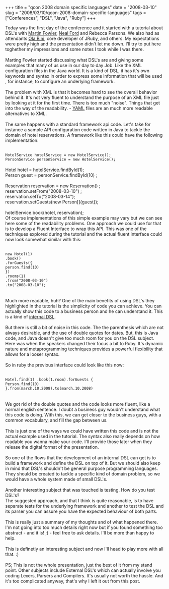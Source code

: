 +++ 
title = "qcon 2008 domain specific languages"
date = "2008-03-10"
slug = "2008/03/10/qcon-2008-domain-specific-languages"
tags =["Conferences", "DSL", "Java", "Ruby"]
+++

<p>
Today was the first day of the conference and it started with a tutorial about DSL's with <a href="http://www.martinfowler.com">Martin Fowler</a>, <a href="http://www.nealford.com/">Neal Ford</a> and Rebecca Parsons. We also had as attendants <a href="http://ola-bini.blogspot.com/">Ola Bini</a>, core developer of JRuby, and others. My expectations were pretty high and the presentation didn't let me down. I'll try to put here toghether my impressions and some notes I took while I was there.<br><br>Marting Fowler started discussing what DSL's are and giving some examples that many of us use in our day to day Job. Like the XML configuration files in the Java world. It is a kind of DSL, it has it's own keywords and syntax in order to express some information that will be used , for instance, to configure an underlying framework.<br><br>The problem with XML is that it becomes hard to see the overall behavior behind it. It's not very fluent to understand the purpose of an XML file just by looking at it for the first time. There is too much "noise". Things that get into the way of the readability. - <a href="http://www.yaml.org/">YAML</a> files are an much more readable alternatives to XML.<br><br>The same happens with a standard framework api code.  Let's take for instance a sample API configuration code written in Java to tackle the domain of hotel reservations. A framework like this could have the following implementation:<br><br><code><br>HotelService hotelService = new HotelService();<br>PersonService personService = new HotelService();</code><br><br>Hotel hotel = hotelService.findById(1);<br>Person guest = personService.findById(10) ;<br><br>Reservation reservation = new Reservation() ;<br>reservation.setFrom("2008-03-10") ;<br>reservation.setTo("2008-03-14");<br>reservation.setGuests(new Person[]{guest});<br><br>hotelService.book(hotel, reservation);<br>Of course implementations of this simple example may vary but we can see here some of the readability problems. One approach we could use for that is to develop a Fluent Interface to wrap this API. This was one of the techniques explored during the tutorial and the actual fluent interface could now look somewhat similar with this:<br><br><code><br>new Hotel(1)<br>.book()<br>.forGuests({<br>person.find(10)<br>})<br>.rooms(1)<br>.from("2008-03-10")<br>.to("2008-03-10");<br></code><br><br>Much more readable, huh?  One of the main benefits of using DSL's they highlighted in the tutorial is the simplicity of code you can achieve. You can actually show this code to a business person and he can understand it.  This is a kind of <a href="http://www.martinfowler.com/bliki/InternalDslStyle.html">internal DSL</a>.<br><br>But there is still a bit of noise in this code. The the parenthesis which are not always desirable, and the use of double quotes for dates. But, this is Java code, and Java doesn't give too much room for you on the DSL subject. Here was when the speakers changed their focus a bit to Ruby. It's dynamic nature and metaprogramming techniques provides a powerful flexibility that allows for a looser syntax.<br><br>So in ruby the previous interface could look like this now:<br><br><code><br>Hotel.find(1) .book(1.room).forGuests {<br>Person.find(10)<br>}.from(march.10.2008).to(march.10.2008)<br></code><br><br>We got rid of the double quotes and the code looks more fluent, like a normal english sentence. I doubt a business guy woudn't understand what this code is doing. With this, we can get closer to the business guys, with a common vocabulary, and fill the gap between us.<br><br>This is just one of the ways we could have written this code and is not the actual example used in the tutorial.  The syntax also really depends on how readable you wanna make your code. I'll provide those later when they release the digital format of the presentation.<br><br>So one of the flows that the development of an internal DSL can get is to build a framework and define the DSL on top of it. But we should also keep in mind that DSL's shouldn't be general purpose programming languages. They should be created to tackle a specific kind of domain problem, so we would have a whole system made of small DSL's.<br><br>Another interesting subject that was touched is testing. How do you test DSL's?<br>The suggested approach, and that I think is quite reasonable, is to have separate tests for the underlying framework and another to test the DSL and its parser you can assure you have the expected behaviour of both parts.<br><br>This is really just a summary of my thoughts and of what happened there. I'm not going into too much details right now but if you found something too abstract - and it is! ;) - feel free to ask details. I'll be more than happy to help.<br><br>This is definetly an interesting subject and now I'll head to play more with all that. :)<br><br>PS; This is not the whole presentation, just the best of it from my stand point. Other subjects include External DSL's which can actually involve you coding Lexers, Parsers and Compilers. It's usually not worth the hassle. And it's too complicated anyway, that's why I left it out from this post.
</p>


